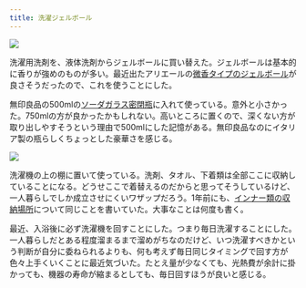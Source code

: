 ```yaml
---
title: 洗濯ジェルボール
---
```


![](https://i.imgur.com/RjRSAjhh.jpg)

洗濯用洗剤を、液体洗剤からジェルボールに買い替えた。ジェルボールは基本的に香りが強めのものが多い。最近出たアリエールの[微香タイプのジェルボール](https://www.amazon.co.jp/dp/B08CH9F47P)が良さそうだったので、これを使うことにした。

無印良品の500mlの[ソーダガラス密閉瓶](https://www.muji.com/jp/ja/store/cmdty/detail/4547315759514)に入れて使っている。意外と小さかった。750mlの方が良かったかもしれない。高いところに置くので、深くない方が取り出しやすそうという理由で500mlにした記憶がある。無印良品なのにイタリア製の瓶らしくちょっとした豪華さを感じる。

![](https://i.imgur.com/HqvEZ6Sh.jpg)

洗濯機の上の棚に置いて使っている。洗剤、タオル、下着類は全部ここに収納していることになる。どうせここで着替えるのだからと思ってそうしているけど、一人暮らしでしか成立させにくいワザップだろう。1年前にも、[インナー類の収納場所](https://r7kamura.com/articles/2019-12-07-inner-clothes)について同じことを書いていた。大事なことは何度も書く。

最近、入浴後に必ず洗濯機を回すことにした。つまり毎日洗濯することにした。一人暮らしだとある程度溜まるまで溜めがちなのだけど、いつ洗濯すべきかという判断が自分に委ねられるよりも、何も考えず毎日同じタイミングで回す方が色々上手くいくことに最近気づいた。たとえ量が少なくても、光熱費が余計に掛かっても、機器の寿命が縮まるとしても、毎日回すほうが良いと感じる。
